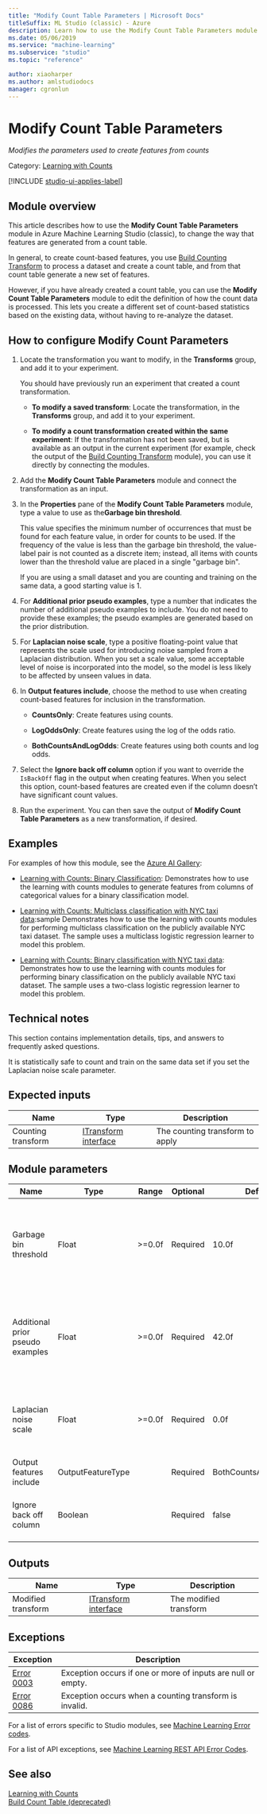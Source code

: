```yaml
---
title: "Modify Count Table Parameters | Microsoft Docs"
titleSuffix: ML Studio (classic) - Azure
description: Learn how to use the Modify Count Table Parameters module to change the way that features are generated from a count table.
ms.date: 05/06/2019
ms.service: "machine-learning"
ms.subservice: "studio"
ms.topic: "reference"

author: xiaoharper
ms.author: amlstudiodocs
manager: cgronlun
---
```

# Modify Count Table Parameters

*Modifies the parameters used to create features from counts*

Category: [Learning with Counts](data-transformation-learning-with-counts.md)

[!INCLUDE [studio-ui-applies-label](../includes/studio-ui-applies-label.md)]

## Module overview

This article describes how to use the **Modify Count Table Parameters** module in Azure Machine Learning Studio (classic), to change the way that features are generated from a count table.

In general, to create count-based features, you use [Build Counting Transform](build-counting-transform.md) to process a dataset and create a count table, and from that count table generate a new set of features. 

However, if you have already created a count table, you can use the **Modify Count Table Parameters** module to edit the definition of how the count data is processed. This lets you create a different set of count-based statistics based on the existing data, without having to re-analyze the dataset.

## How to configure Modify Count Parameters

1. Locate the transformation you want to modify, in the **Transforms** group, and add it to your experiment.

    You should have previously run an experiment that created a count transformation.

    + **To modify a saved transform**: Locate the transformation, in the **Transforms** group, and add it to your experiment.

    + **To modify a count transformation created within the same experiment**: If the transformation has not been saved, but is available as an output in the current experiment (for example, check the output of the [Build Counting Transform](build-counting-transform.md) module), you can use it directly by connecting the modules.

2. Add the **Modify Count Table Parameters** module and connect the transformation as an input.

3. In the **Properties** pane of the **Modify Count Table Parameters** module, type a value to use as the**Garbage bin threshold**.

    This value specifies the minimum number of occurrences that must be found for each feature value, in order for counts to be used.  If the frequency of the value is less than the garbage bin threshold, the value-label pair is not counted as a discrete item; instead, all items with counts lower than the threshold value are placed in a single "garbage bin".

    If you are using a small dataset and you are counting and training on the same data, a good starting value is 1.

4. For **Additional prior pseudo examples**, type a number that indicates the number of additional pseudo examples to include. You do not need to provide these examples; the pseudo examples are generated based on the prior distribution.  

5. For **Laplacian noise scale**, type a positive floating-point value that represents the scale used for introducing noise sampled from a Laplacian distribution. When you set a scale value, some acceptable level of noise is incorporated into the model, so the model is less likely to be affected by unseen values in data.

6. In **Output features include**, choose the method to use when creating count-based features for inclusion in the transformation.

    + **CountsOnly**: Create features using counts.
  
    + **LogOddsOnly**: Create features using the log of the odds ratio.
  
    + **BothCountsAndLogOdds**: Create features using both counts and log odds.
  
7. Select the **Ignore back off column** option if you want to override the `IsBackOff` flag in the output when creating features. When you select this option, count-based features are created even if the column doesn’t have significant count values.

8. Run the experiment. You can then save the output of **Modify Count Table Parameters** as a new transformation, if desired.

## Examples

For examples of how this module, see the [Azure AI Gallery](https://gallery.azure.ai/):

+ [Learning with Counts: Binary Classification](https://gallery.azureml.net/Experiment/Learning-with-Counts-Binary-Classification-2): Demonstrates how to use the learning with counts modules to generate features from columns of categorical values for a binary classification model.

+ [Learning with Counts: Multiclass classification with NYC taxi data](https://gallery.azureml.net/Experiment/Learning-with-Counts-Multiclass-classification-with-NYC-taxi-data-2):sample Demonstrates how to use the learning with counts modules for performing multiclass classification on the publicly available NYC taxi dataset. The sample uses a multiclass logistic regression learner to model this problem.

+ [Learning with Counts: Binary classification with NYC taxi data](https://gallery.azureml.net/Experiment/Learning-with-Counts-Binary-classification-with-NYC-taxi-data-2): Demonstrates how to use the learning with counts modules for performing binary classification on the publicly available NYC taxi dataset. The sample uses a two-class logistic regression learner to model this problem.

## Technical notes

This section contains implementation details, tips, and answers to frequently asked questions.

It is statistically safe to count and train on the same data set if you set the Laplacian noise scale parameter.

## Expected inputs

|Name|Type|Description|  
|----------|----------|-----------------|  
|Counting transform|[ITransform interface](itransform-interface.md)|The counting transform to apply|  

## Module parameters

|Name|Type|Range|Optional|Default|Description|  
|----------|----------|-----------|--------------|-----------------|-------------|  
|Garbage bin threshold|Float|>=0.0f|Required|10.0f|The threshold under which a column value will be featurized against the garbage bin|  
|Additional prior pseudo examples|Float|>=0.0f|Required|42.0f|The additional pseudo examples following prior distributions to be included|  
|Laplacian noise scale|Float|>=0.0f|Required|0.0f|The scale of the Laplacian distribution from which noise is sampled|  
|Output features include|OutputFeatureType||Required|BothCountsAndLogOdds|The features to output|  
|Ignore back off column|Boolean||Required|false|Whether to ignore the IsBackOff column in the output|  

## Outputs

|Name|Type|Description|  
|----------|----------|-----------------|  
|Modified transform|[ITransform interface](itransform-interface.md)|The modified transform|  

## Exceptions

|Exception|Description|  
|---------------|-----------------|  
|[Error 0003](errors/error-0003.md)|Exception occurs if one or more of inputs are null or empty.|  
|[Error 0086](errors/error-0086.md)|Exception occurs when a counting transform is invalid.|  

For a list of errors specific to Studio modules, see [Machine Learning Error codes](errors/machine-learning-module-error-codes.md).

For a list of API exceptions, see [Machine Learning REST API Error Codes](https://docs.microsoft.com/azure/machine-learning/studio/web-service-error-codes).

## See also

 [Learning with Counts](data-transformation-learning-with-counts.md)   
 [Build Count Table (deprecated)](build-count-table-deprecated.md)
